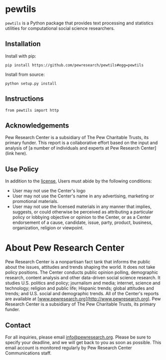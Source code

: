 # pewtils

`pewtils` is a Python package that provides text processing and statistics utilities for computational social science researchers.


## Installation 

Install with pip: 

    pip install https://github.com/pewresearch/pewtils#egg=pewtils

Install from source: 

    python setup.py install


## Instructions

    from pewtils import http


## Acknowledgements

Pew Research Center is a subsidiary of The Pew Charitable Trusts, its primary funder. This report is a collaborative effort based on the input and analysis of [a number of individuals and experts at Pew Research Center](link here).


## Use Policy 

In addition to the [license](https://github.com/pewreasearch/pewtils/blob/master/LICENSE), Users must abide by the following conditions:

- User may not use the Center's logo
- User may not use the Center's name in any advertising, marketing or promotional materials.
- User may not use the licensed materials in any manner that implies, suggests, or could otherwise be perceived as attributing a particular policy or lobbying objective or opinion to the Center, or as a Center endorsement of a cause, candidate, issue, party, product, business, organization, religion or viewpoint.


# About Pew Research Center

Pew Research Center is a nonpartisan fact tank that informs the public about the issues, attitudes and trends shaping the world. It does not take policy positions. The Center conducts public opinion polling, demographic research, content analysis and other data-driven social science research. It studies U.S. politics and policy; journalism and media; internet, science and technology; religion and public life; Hispanic trends; global attitudes and trends; and U.S. social and demographic trends. All of the Center's reports are available at [www.pewresearch.org](http://www.pewresearch.org). Pew Research Center is a subsidiary of The Pew Charitable Trusts, its primary funder.


## Contact

For all inquiries, please email info@pewresearch.org. Please be sure to specify your deadline, and we will get back to you as soon as possible. This email account is monitored regularly by Pew Research Center Communications staff.

